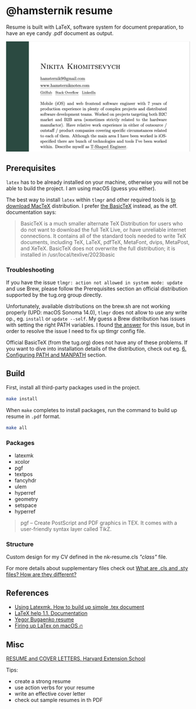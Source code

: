 # @hamsternik resume

Resume is built with LaTeX, software system for document preparation, to have an eye candy .pdf document as output.

![](img/1.2.0.png)

## Prerequisites

`latex` has to be already installed on your machine, otherwise you will not be able to build the project. I am using macOS (guess you either).

The best way to install `latex` within `tlmgr` and other required tools is [to download MacTeX](https://tug.org/mactex/mactex-download.html) distribution. I prefer [the BasicTeX](https://tug.org/mactex/morepackages.html) instead, as the off. documentation says:

> BasicTeX is a much smaller alternate TeX Distribution for users who do not want to download the full TeX Live, or have unreliable internet connections. It contains all of the standard tools needed to write TeX documents, including TeX, LaTeX, pdfTeX, MetaFont, dvips, MetaPost, and XeTeX. BasicTeX does not overwrite the full distribution; it is installed in /usr/local/texlive/2023basic

### Troubleshooting

If you have the issue `tlmgr: action not allowed in system mode: update` and use Brew, please follow the Prerequisites section an official distribution supported by the tug.org group directly.

Unfortunately, available distributions on the brew.sh are not working properly (UPD: macOS Sonoma 14.0), `tlmgr` does not allow to use any write op., eg. `install` or `update --self`. My guess a Brew distribution has issues with setting the right PATH variables. I found [the answer](https://tex.stackexchange.com/a/634438) for this issue, but in order to resolve the issue I need to fix up tlmgr config file.

Official BasicTeX (from the tug.org) does not have any of these problems. If you want to dive into installation details of the distribution, check out eg. [6. Configuring PATH and MANPATH](https://www.tug.org/mactex/BasicTeX.pdf) section.

## Build

First, install all third-party packages used in the project.

```bash
make install
```

When `make` completes to install packages, run the command to build up resume in `.pdf` format.

```bash
make all
```

### Packages

- latexmk
- xcolor
- pgf
- textpos
- fancyhdr
- ulem
- hyperref
- geometry
- setspace
- hyperref

> pgf – Create PostScript and PDF graphics in TEX. It comes with a user-friendly syntax layer called TikZ.

### Structure

Custom design for my CV defined in the nk-resume.cls _"class"_ file.

For more details about supplementary files check out [What are .cls and .sty files? How are they different?](https://tug.org/pracjourn/2005-3/asknelly/nelly-sty-&-cls.pdf)

## References

- [Using Latexmk. How to build up simple .tex document](https://mg.readthedocs.io/latexmk.html)
- [LaTeX help 1.1. Documentation](http://www.emerson.emory.edu/services/latex/latex_toc.html)
- [Yegor Bugaenko resume](https://github.com/yegor256/blog/blob/master/_latex/resume-boring.tex)
- [Firing up LaTex on macOS 🔥](https://gist.github.com/LucaCappelletti94/920186303d71c85e66e76ff989ea6b62)

## Misc

[RESUME and COVER LETTERS. Harvard Extension School](https://hwpi.harvard.edu/files/ocs/files/hes-resume-cover-letter-guide.pdf)

Tips:

- create a strong resume
- use action verbs for your resume
- write an effective cover letter
- check out sample resumes in th PDF
